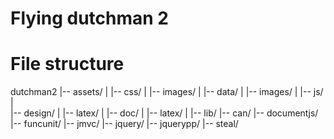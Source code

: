 # Flying dutchman 2

# File structure
dutchman2
|-- assets/
|   |-- css/
|   	|-- images/
|   |-- data/
|   |-- images/
|   |-- js/
|   
|-- design/
|   |-- latex/
|
|-- doc/
|   |-- latex/
|
|-- lib/
    |-- can/
    |-- documentjs/
    |-- funcunit/
    |-- jmvc/
    |-- jquery/
    |-- jquerypp/
    |-- steal/


